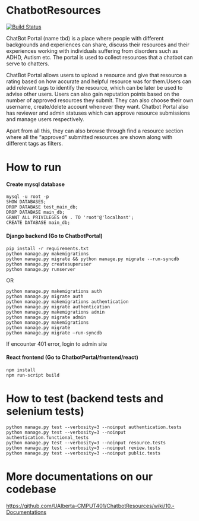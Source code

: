 # ChatbotResources
[![Build Status](https://travis-ci.com/UAlberta-CMPUT401/ChatbotResources.svg?token=Z5vtfE1m9VBPow8TRogE&branch=master)](https://travis-ci.com/UAlberta-CMPUT401/ChatbotResources)

ChatBot Portal (name tbd) is a place where people with different backgrounds and experiences can share, discuss their resources and their experiences working with individuals suffering from disorders such as ADHD, Autism etc. The portal is used to collect resources that a chatbot can serve to chatters. 

ChatBot Portal allows users to upload a resource and give that resource a rating based on how accurate and helpful resource was for them.Users can add relevant tags to identify the resource, which can be later be used to advise other users. Users can also gain reputation points based on the number of approved resources they submit. They can also choose their own username, create/delete account whenever they want. Chatbot Portal also has reviewer and admin statuses which can approve resource submissions and manage users respectively.

Apart from all this, they can also browse through find a resource section where all the “approved” submitted resources are shown along with different tags as filters.

# How to run

#### Create mysql database
```
mysql -u root -p
SHOW DATABASES;
DROP DATABASE test_main_db;
DROP DATABASE main_db;
GRANT ALL PRIVILEGES ON . TO 'root'@'localhost';
CREATE DATABASE main_db;
```

#### Django backend (Go to ChatbotPortal)
```
pip install -r requirements.txt
python manage.py makemigrations 
python manage.py migrate && python manage.py migrate --run-syncdb
python manage.py createsuperuser
python manage.py runserver
```

OR 

```
python manage.py makemigrations auth
python manage.py migrate auth
python manage.py makemigrations authentication
python manage.py migrate authentication
python manage.py makemigrations admin
python manage.py migrate admin
python manage.py makemigrations
python manage.py migrate
python manage.py migrate –run-syncdb
```
If encounter 401 error, login to admin site

#### React frontend (Go to ChatbotPortal/frontend/react)
```
npm install
npm run-script build
```

# How to test (backend tests and selenium tests)
```
python manage.py test --verbosity=3 --noinput authentication.tests
python manage.py test --verbosity=3 --noinput authentication.functional_tests
python manage.py test --verbosity=3 --noinput resource.tests
python manage.py test --verbosity=3 --noinput review.tests
python manage.py test --verbosity=3 --noinput public.tests
```

# More documentations on our codebase
https://github.com/UAlberta-CMPUT401/ChatbotResources/wiki/10.-Documentations
